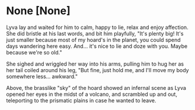 # None [None]
Lyva lay and waited for him to calm, happy to lie, relax and enjoy affection. She did bristle at his last words, and bit him playfully, "It's plenty big! It's just smaller because most of my hoard's in the planet, you could spend days wandering here easy. And... it's nice to lie and doze with you. Maybe because we're so old."    

She sighed and wriggled her way into his arms, pulling him to hug her as her tail coiled around his leg, "But fine, just hold me, and I'll move my body somewhere less... awkward."     

Above, the brasslike "sky" of the hoard showed an infernal scene as Lyva opened her eyes in the midst of a volcano, and scrambled up and out, teleporting to the prismatic plains in case he wanted to leave.
